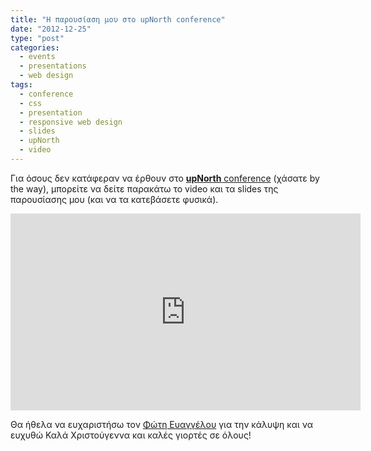```yaml
---
title: "Η παρουσίαση μου στο upNorth conference"
date: "2012-12-25"
type: "post"
categories:
  - events
  - presentations
  - web design
tags:
  - conference
  - css
  - presentation
  - responsive web design
  - slides
  - upNorth
  - video
---
```


Για όσους δεν κατάφεραν να έρθουν στο [**upΝorth** conference](http://www.upnorthconf.gr "upΝorth conference") (χάσατε by the way), μπορείτε να δείτε παρακάτω το video και τα slides της παρουσίασης μου (και να τα κατεβάσετε φυσικά).

<iframe width="560" height="315" src="https://www.youtube.com/embed/d8IbJ1QXFlI" title="YouTube video player" frameborder="0" allow="accelerometer; autoplay; clipboard-write; encrypted-media; gyroscope; picture-in-picture" allowfullscreen></iframe>

<script async class="speakerdeck-embed" data-id="6d0e27f020390130de4922000a9d068c" data-ratio="1.41436464088398" src="//speakerdeck.com/assets/embed.js"></script>

Θα ήθελα να ευχαριστήσω τον [Φώτη Ευαγγέλου](https://twitter.com/fevangelou "Φώτης Ευαγγέλου") για την κάλυψη και να ευχυθώ Καλά Χριστούγεννα και καλές γιορτές σε όλους!
